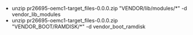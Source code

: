 
- unzip pr26695-oemc1-target_files-0.0.0.zip "VENDOR/lib/modules/*" -d vendor_lib_modules
- unzip pr26695-oemc1-target_files-0.0.0.zip "VENDOR_BOOT/RAMDISK/*" -d vendor_boot_ramdisk
